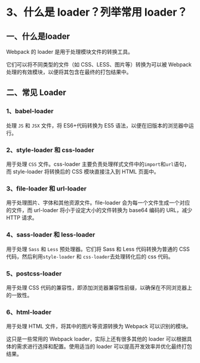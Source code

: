 # 3、什么是 loader？列举常用 loader？

## 一、什么是loader

Webpack 的 loader 是用于处理模块文件的转换工具。

它们可以将不同类型的文件（如 CSS、LESS、图片等）转换为可以被 Webpack 处理的有效模块，以便将其包含在最终的打包结果中。

## 二、常见 Loader

### 1、babel-loader

处理 `JS` 和 `JSX` 文件，将 ES6+代码转换为 ES5 语法，以便在旧版本的浏览器中运行。

### 2、style-loader 和 css-loader

用于处理 `CSS` 文件。css-loader 主要负责处理样式文件中的`import`和`url`语句，而 style-loader 将转换后的 CSS 模块直接注入到 HTML 页面中。

### 3、file-loader 和 url-loader

用于处理图片、字体和其他资源文件。file-loader 会为每一个文件生成一个对应的文件，而 url-loader 将小于设定大小的文件转换为 base64 编码的 URL，减少 HTTP 请求。

### 4、sass-loader 和 less-loader

用于处理 `Sass` 和 `Less` 预处理器。它们将 Sass 和 Less 代码转换为普通的 CSS 代码，然后利用`style-loader` 和 `css-loader`去处理转化后的 css 代码。

### 5、postcss-loader

用于处理 CSS 代码的兼容性，即添加浏览器兼容性前缀，以确保在不同浏览器上的一致性。

### 6、html-loader

用于处理 HTML 文件，将其中的图片等资源转换为 Webpack 可以识别的模块。

这只是一些常用的 Webpack loader，实际上还有很多其他的 loader 可以根据具体的需求进行选择和配置。使用适当的 loader 可以提高开发效率并优化最终打包结果。
